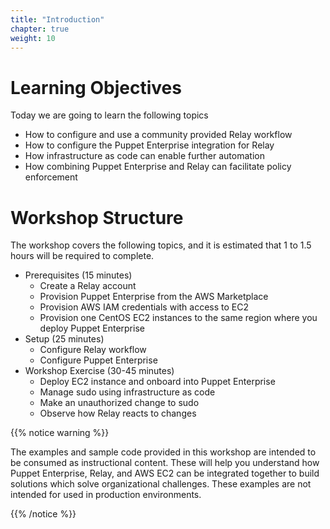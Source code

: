 ```yaml
---
title: "Introduction" 
chapter: true
weight: 10
---
```


# Learning Objectives

Today we are going to learn the following topics

- How to configure and use a community provided Relay workflow
- How to configure the Puppet Enterprise integration for Relay
- How infrastructure as code can enable further automation
- How combining Puppet Enterprise and Relay can facilitate policy enforcement

# Workshop Structure

The workshop covers the following topics, and it is estimated that 1 to 1.5 hours will be required to complete.

- Prerequisites (15 minutes)
  - Create a Relay account
  - Provision Puppet Enterprise from the AWS Marketplace
  - Provision AWS IAM credentials with access to EC2
  - Provision one CentOS EC2 instances to the same region where you deploy Puppet Enterprise
- Setup (25 minutes)
  - Configure Relay workflow
  - Configure Puppet Enterprise
- Workshop Exercise (30-45 minutes)
  - Deploy EC2 instance and onboard into Puppet Enterprise
  - Manage sudo using infrastructure as code
  - Make an unauthorized change to sudo
  - Observe how Relay reacts to changes

{{% notice warning %}}
<p style='text-align: left;'>
The examples and sample code provided in this workshop are intended to be consumed as instructional content. These will help you understand how Puppet Enterprise, Relay, and AWS EC2 can be integrated together to build solutions which solve organizational challenges. These examples are not intended for used in production environments.
</p>
{{% /notice %}}
